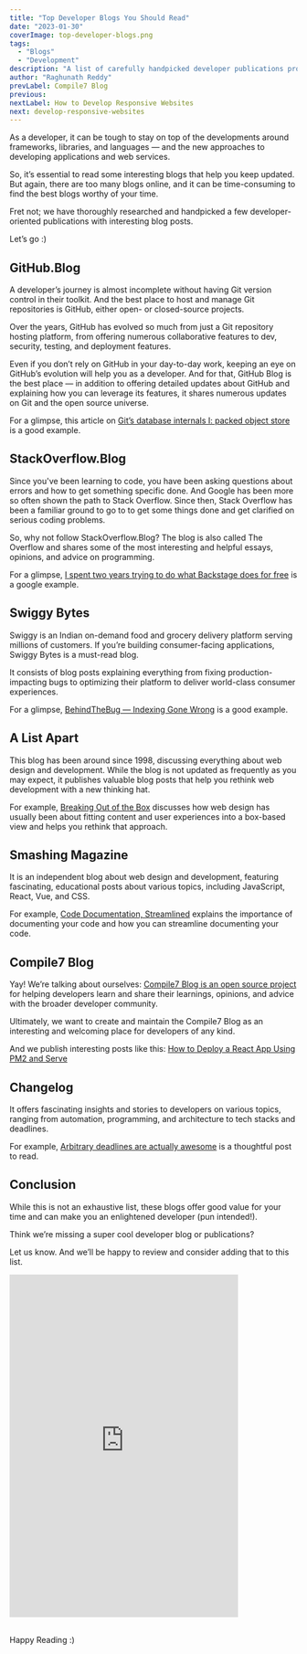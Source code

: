 ```yaml
---
title: "Top Developer Blogs You Should Read"
date: "2023-01-30"
coverImage: top-developer-blogs.png
tags:
  - "Blogs"
  - "Development"
description: "A list of carefully handpicked developer publications providing insightful thoughts, opinions, and knowledge"
author: "Raghunath Reddy"
prevLabel: Compile7 Blog
previous: 
nextLabel: How to Develop Responsive Websites
next: develop-responsive-websites
---
```


As a developer, it can be tough to stay on top of the developments around frameworks, libraries, and languages — and the new approaches to developing applications and web services.

So, it’s essential to read some interesting blogs that help you keep updated. But again, there are too many blogs online, and it can be time-consuming to find the best blogs worthy of your time.

Fret not; we have thoroughly researched and handpicked a few developer-oriented publications with interesting blog posts.

Let’s go :) 
## GitHub.Blog
A developer’s journey is almost incomplete without having Git version control in their toolkit. And the best place to host and manage Git repositories is GitHub, either open- or closed-source projects.

Over the years, GitHub has evolved so much from just a Git repository hosting platform, from offering numerous collaborative features to dev, security, testing, and deployment features.

Even if you don’t rely on GitHub in your day-to-day work, keeping an eye on GitHub’s evolution will help you as a developer. And for that, GitHub Blog is the best place — in addition to offering detailed updates about GitHub and explaining how you can leverage its features, it shares numerous updates on Git and the open source universe.

For a glimpse, this article on [Git’s database internals I: packed object store](https://github.blog/2022-08-29-gits-database-internals-i-packed-object-store/) is a good example.

## StackOverflow.Blog
Since you've been learning to code, you have been asking questions about errors and how to get something specific done. And Google has been more so often shown the path to Stack Overflow. Since then, Stack Overflow has been a familiar ground to go to to get some things done and get clarified on serious coding problems.

So, why not follow StackOverflow.Blog? The blog is also called The Overflow and shares some of the most interesting and helpful essays, opinions, and advice on programming.

For a glimpse, [I spent two years trying to do what Backstage does for free](https://stackoverflow.blog/2022/12/21/i-spent-two-years-trying-to-do-what-backstage-does-for-free/) is a google example.

## Swiggy Bytes
Swiggy is an Indian on-demand food and grocery delivery platform serving millions of customers. If you’re building consumer-facing applications, Swiggy Bytes is a must-read blog.

It consists of blog posts explaining everything from fixing production-impacting bugs to optimizing their platform to deliver world-class consumer experiences.

For a glimpse, [BehindTheBug — Indexing Gone Wrong](https://bytes.swiggy.com/behindthebug-indexing-gone-wrong-6b4d682fd805) is a good example.

## A List Apart
This blog has been around since 1998, discussing everything about web design and development. While the blog is not updated as frequently as you may expect, it publishes valuable blog posts that help you rethink web development with a new thinking hat.

For example, [Breaking Out of the Box](https://alistapart.com/article/breaking-out-of-the-box/) discusses how web design has usually been about fitting content and user experiences into a box-based view and helps you rethink that approach.

## Smashing Magazine
It is an independent blog about web design and development, featuring fascinating, educational posts about various topics, including JavaScript, React, Vue, and CSS.

For example, [Code Documentation, Streamlined](https://www.smashingmagazine.com/2023/01/swimm-code-documentation-streamlined/) explains the importance of documenting your code and how you can streamline documenting your code.

## Compile7 Blog
Yay! We’re talking about ourselves: [Compile7 Blog is an open source project](https://github.com/Compile7/compile7.github.io) for helping developers learn and share their learnings, opinions, and advice with the broader developer community.

Ultimately, we want to create and maintain the Compile7 Blog as an interesting and welcoming place for developers of any kind.

And we publish interesting posts like this: [How to Deploy a React App Using PM2 and Serve](https://compile7.org/decompile/react-app-deployment/)

## Changelog
It offers fascinating insights and stories to developers on various topics, ranging from automation, programming, and architecture to tech stacks and deadlines.

For example, [Arbitrary deadlines are actually awesome](https://changelog.com/posts/arbitrary-deadlines-are-actually-awesome) is a thoughtful post to read.

## Conclusion
While this is not an exhaustive list, these blogs offer good value for your time and can make you an enlightened developer (pun intended!).

Think we’re missing a super cool developer blog or publications?

Let us know. And we’ll be happy to review and consider adding that to this list. 

<iframe src="https://docs.google.com/forms/d/e/1FAIpQLSfOazZHPEC1mf_W5yP4AQhb9GBE8a-4T5PFVzh2IMncLKTBpA/viewform?embedded=true" width="400" height="600" frameborder="0" marginheight="0" marginwidth="0">Loading…</iframe> <br/> <br/>

Happy Reading :)
